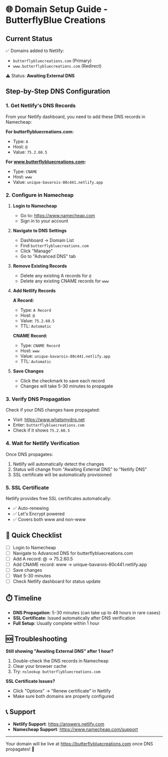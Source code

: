 # 🌐 Domain Setup Guide - ButterflyBlue Creations

## Current Status
✅ Domains added to Netlify:
- `butterflybluecreations.com` (Primary)
- `www.butterflybluecreations.com` (Redirect)

⚠️ Status: **Awaiting External DNS**

## Step-by-Step DNS Configuration

### 1. Get Netlify's DNS Records
From your Netlify dashboard, you need to add these DNS records in Namecheap:

**For butterflybluecreations.com:**
- Type: `A`
- Host: `@`
- Value: `75.2.60.5`

**For www.butterflybluecreations.com:**
- Type: `CNAME`
- Host: `www`
- Value: `unique-bavarois-80c441.netlify.app`

### 2. Configure in Namecheap

1. **Login to Namecheap**
   - Go to: https://www.namecheap.com
   - Sign in to your account

2. **Navigate to DNS Settings**
   - Dashboard → Domain List
   - Find `butterflybluecreations.com`
   - Click "Manage"
   - Go to "Advanced DNS" tab

3. **Remove Existing Records**
   - Delete any existing A records for `@`
   - Delete any existing CNAME records for `www`

4. **Add Netlify Records**
   
   **A Record:**
   - Type: `A Record`
   - Host: `@`
   - Value: `75.2.60.5`
   - TTL: `Automatic`
   
   **CNAME Record:**
   - Type: `CNAME Record`
   - Host: `www`
   - Value: `unique-bavarois-80c441.netlify.app`
   - TTL: `Automatic`

5. **Save Changes**
   - Click the checkmark to save each record
   - Changes will take 5-30 minutes to propagate

### 3. Verify DNS Propagation

Check if your DNS changes have propagated:
- Visit: https://www.whatsmydns.net
- Enter: `butterflybluecreations.com`
- Check if it shows `75.2.60.5`

### 4. Wait for Netlify Verification

Once DNS propagates:
1. Netlify will automatically detect the changes
2. Status will change from "Awaiting External DNS" to "Netlify DNS"
3. SSL certificate will be automatically provisioned

### 5. SSL Certificate

Netlify provides free SSL certificates automatically:
- ✅ Auto-renewing
- ✅ Let's Encrypt powered
- ✅ Covers both www and non-www

## 🎯 Quick Checklist

- [ ] Login to Namecheap
- [ ] Navigate to Advanced DNS for butterflybluecreations.com
- [ ] Add A record: @ → 75.2.60.5
- [ ] Add CNAME record: www → unique-bavarois-80c441.netlify.app
- [ ] Save changes
- [ ] Wait 5-30 minutes
- [ ] Check Netlify dashboard for status update

## ⏱️ Timeline

- **DNS Propagation**: 5-30 minutes (can take up to 48 hours in rare cases)
- **SSL Certificate**: Issued automatically after DNS verification
- **Full Setup**: Usually complete within 1 hour

## 🆘 Troubleshooting

**Still showing "Awaiting External DNS" after 1 hour?**
1. Double-check the DNS records in Namecheap
2. Clear your browser cache
3. Try: `nslookup butterflybluecreations.com`

**SSL Certificate Issues?**
- Click "Options" → "Renew certificate" in Netlify
- Make sure both domains are properly configured

## 📞 Support

- **Netlify Support**: https://answers.netlify.com
- **Namecheap Support**: https://www.namecheap.com/support

---

Your domain will be live at https://butterflybluecreations.com once DNS propagates! 🎉
